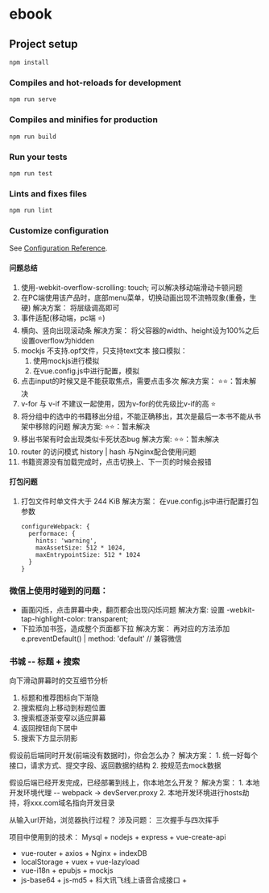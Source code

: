 # ebook

## Project setup
```
npm install
```

### Compiles and hot-reloads for development
```
npm run serve
```

### Compiles and minifies for production
```
npm run build
```

### Run your tests
```
npm run test
```

### Lints and fixes files
```
npm run lint
```

### Customize configuration
See [Configuration Reference](https://cli.vuejs.org/config/).


#### 问题总结
  1. 使用-webkit-overflow-scrolling: touch; 可以解决移动端滑动卡顿问题
  2. 在PC端使用该产品时，底部menu菜单，切换动画出现不流畅现象(重叠，生硬)
        解决方案： 将层级调高即可
  3. 事件适配(移动端，pc端 ⭐)
  4. 横向、竖向出现滚动条
        解决方案： 将父容器的width、height设为100%之后设置overflow为hidden
  5. mockjs 不支持.opf文件，只支持text文本
     接口模拟：
        1. 使用mockjs进行模拟
        2. 在vue.config.js中进行配置，模拟
  6. 点击input的时候又是不能获取焦点，需要点击多次
      解决方案：
        ⭐⭐：暂未解决
  7. v-for 与 v-if 不建议一起使用，因为v-for的优先级比v-if的高  ⭐
  8. 将分组中的选中的书籍移出分组，不能正确移出，其次是最后一本书不能从书架中移除的问题
      解决方案:
        ⭐⭐：暂未解决
  9. 移出书架有时会出现类似卡死状态bug
       解决方案:
        ⭐⭐：暂未解决
  10. router 的访问模式   history | hash 与Nginx配合使用问题
  11. 书籍资源没有加载完成时，点击切换上、下一页的时候会报错
#### 打包问题
  1. 打包文件时单文件大于 244 KiB
      解决方案：
        在vue.config.js中进行配置打包参数
        ```
        configureWebpack: {
          performace: {
            hints: 'warning',
            maxAssetSize: 512 * 1024,
            maxEntrypointSize: 512 * 1024
          }
        }
        ```



### 微信上使用时碰到的问题：
  * 画面闪烁，点击屏幕中央，翻页都会出现闪烁问题
      解决方案:
        设置 -webkit-tap-highlight-color: transparent;
  * 下拉添加书签，造成整个页面都下拉
      解决方案：
        再对应的方法添加 
            e.preventDefault() | method: 'default' // 兼容微信


### 书城 -- 标题 + 搜索
  向下滑动屏幕时的交互细节分析

  1. 标题和推荐图标向下渐隐
  2. 搜索框向上移动到标题位置
  3. 搜索框逐渐变窄以适应屏幕
  4. 返回按钮向下居中
  5. 搜索下方显示阴影



假设前后端同时开发(前端没有数据时)，你会怎么办？
    解决方案：
        1. 统一好每个接口，请求方式、提交字段、返回数据的结构
        2. 按规范去mock数据

假设后端已经开发完成，已经部署到线上，你本地怎么开发？
    解决方案：
        1. 本地开发环境代理 -- webpack -> devServer.proxy
        2. 本地开发环境进行hosts劫持，将xxx.com域名指向开发目录

从输入url开始，浏览器执行过程？
    涉及问题：
        三次握手与四次挥手



项目中使用到的技术：
  Mysql + nodejs + express + vue-create-api
   + vue-router + axios + Nginx + indexDB 
   + localStorage + vuex + vue-lazyload 
   + vue-i18n  + epubjs + mockjs
   + js-base64 + js-md5 + 科大讯飞线上语音合成接口 + 